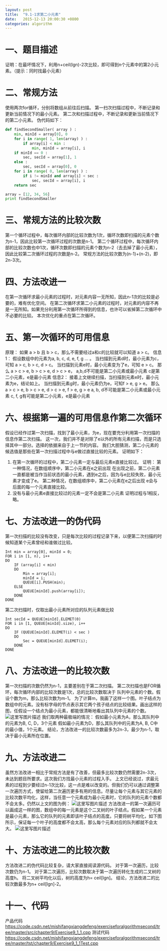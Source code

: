 ```yaml
---
layout: post 
title:  "9.1-1求第二小元素"
date:   2015-12-13 20:00:30 +0800
categories: algorithm
---
```

一、题目描述
======

证明：在最坏情况下，利用n+ceil(lgn)-2次比较，即可得到n个元素中的第2小元素。（提示：同时找最小元素）

二、常规方法
======

使用两次for循环，分别将数组从前往后扫描。
第一扫次扫描过程中，不断记录和更新当前情况下的最小元素。
第二次和扫描过程中，不断记录和更新当前情况下的第二小元素。
伪代码如下：

```python
def findSecondSmaller( array ) :
    min, minId = array[0], 0
    for i in range( 1, len(array) ) :
        if array[i] < min :
            min, minId = array[i], i
    if minId == 0 :
        sec, secId = array[1], 1
    else :
        sec, secId = array[0], 0
    for i in range( 0, len(array) ) :
        if i != minId and array[i] < sec :
            sec, secId = array[i], i
    return sec

array = [12, 34, 56]
print findSecondSmaller
```

三、常规方法的比较次数
===========

第一个循环过程中，每次循环内部的比较次数为1次，循环次数即扫描的元素个数为n-1，因此比较第一次循环过程的次数是n-1。
第二个循环过程中，每次循环内部的比较次数也中1次，循环次数即扫描的元素个数为n-2（去去掉了最小元素），因此比较第二次循环过程的次数是n-2。
常规方法的比较次数为(n-1)+(n-2)，即2n-3次。

四、方法改进一
=======

在第一次循环求最小元素的过程时，对元素内容一无所知，因此n-1次的比较是必要的，难有优化空间。
在第二次循环求第二小元素的过程时，对元素的内容不再是一无所知。如果充分利用第一次循环所得到的信息，也许可以省掉第二次循环中不必要的比较。
本次优化的重点在第二次循环。

五、第一次循环的可用信息
============

原理：
如果 a > b 且 b > c，那么不需要经过a和c的比较就可以知道 a > c。
信息1：
假设数组中的元素为a, b, c, d, e, f, g … 。
当扫描到元素d时，最小元素为c，可知 a > c, b > c, d > c。
当扫描到元素e时，最小元素变为了e，可知 e > c。
那么 a > c > e, b > c > e, d > c > e，
a,b,d不可能是第二小元素或最小元素
c是第二小元素，e是最小元素
信息2：
接着上文继续扫描，当扫描到元素e时，最小元素为e，结论如上。
当扫描到元素g时，最小元素仍为e，可知f > e, g > e。
那么a > c > e, b > c > e, d > c > e, f > e, g > e
a, b, d不可能是第二小元素或最小元素
c, f, g有可能是第二小元素，e是最小元素

六、根据第一遍的可用信息作第二次循环
==================

假设已经作过第一次扫描，找到了最小元素，为e，现在要充分利用第一次扫描的信息作第二次扫描。
这一次，我们并不是对除了e以外的所有元素扫描，而是只选择其中一部分。选择的依据来自于上一节的内容。
我们大胆猜测，第二小元素的候选值是那些在第一次扫描过程中与e做过直接比较的元素。
证明如下：
1.	在第一次循环的过程中，第二小元素一定与最后元素e直接比较过。
证明：
第一种情况，在数组顺序中，第二小元素在e之前出现
在出现之前，第二小元素一直都是被当作当前状态的最小元素，遇到e之后，因为与e比较失败，最小元素才变成了e。
第二种情况，在数组顺序中，第二小元素在e之后出现
e会与后面的每一个元素直接比较。
2.	没有与最小元素e直接比较过的元素一定不会是第二小元素
证明过程与1相反，略。

七、方法改进一的伪代码
===========

第一次扫描的比较没有改变，只是每次比较的过程记录下来，以便第二次扫描的时候知道某个元素曾经和谁做过比较。

```
Int min = array[0], minId = 0;
FOR i in [1, n), i++
DO
	IF (array[i] < min)
	DO
		Min = array[i];
		minId = i;
		QUEUE[i].PUSH(min);
	ELSE
		QUEUE[minId].push(array[i]);
	DONE 
DONE
```

第二次扫描时，仅取出最小元素所对应的队列元素做比较

```
Int secId = QUEUE[minId].ELEMET(0)
FOR i in [1, QUEUE[minId].size), i++
DO
	IF (QUEUE[minId].ELEMET(i) < sec )
	DO
		Sec = QUEUE[minId].ELEMET(i);
	DONE
DONE
```

八、方法改进一的比较次数
============

第一次扫描的次数仍然为n-1，主要差别在于第二次扫描。
第二次扫描也是FOR循环，每次循环内部的比较次数是1次，总的比较次数取决于 队列中元素的个数。假设个数为m，那么比较次数为m-1。
为了计算m，我画了这样一个图。叶子结点为数组中的元素。没有标字母的节点表示其它两个孩子结点的比较结果。画出这样的图，任假设一个结点为最小元素，都能很清晰地看出其队列中元素的个数。
![这里写图片描述](http://img.blog.csdn.net/20151112103633333?watermark/2/text/aHR0cDovL2Jsb2cuY3Nkbi5uZXQv/font/5a6L5L2T/fontsize/400/fill/I0JBQkFCMA==/dissolve/70/gravity/Center)
我们取两种最极端的情况：
假如最小元素为A，那么其队列中的元素为B, C, D，3个元素
假如最小元素为D，那么其队列中的元素为A, B, C中的最小值，1个元素。
结论，方法改进一的比较次数最多为2n-3，最少为n-1，取决于最小元素所在位置。

九、方法改进二
=======

虽然方法改进一相比于常规方法是有了改善，但最多比较次数仍然需要2n-3次，未达到题目所要求。这次我们方找最小元素的过程入手。
上文已经说过，求最元素的过程到少要经过n-1次比较，这一点是难以改变的。但我们仍可以通过调整第一次遍历方式，使留给第二次遍历更多有用的信息。尽量让每个元素与其它元素的比较次数平均化，这样，当任意一个元素成为最小元素时，它的队列的元素个数都不会太多。仍然以上文的图为例：
![这里写图片描述](http://img.blog.csdn.net/20151112103655088?watermark/2/text/aHR0cDovL2Jsb2cuY3Nkbi5uZXQv/font/5a6L5L2T/fontsize/400/fill/I0JBQkFCMA==/dissolve/70/gravity/Center)
方法改进一的第一次遍历可以画成这一样的图，数组中的每一元素是这个二叉树的叶子结点。假如某一个元素是最小元素，那么它的队列的元素即该叶子结点的高度。只要将树平均化，如下图所示，保证每一个叶子的高度都不会太高，那么每个元素对应的队列都就不会太大。
 ![这里写图片描述](http://img.blog.csdn.net/20151112103711141?watermark/2/text/aHR0cDovL2Jsb2cuY3Nkbi5uZXQv/font/5a6L5L2T/fontsize/400/fill/I0JBQkFCMA==/dissolve/70/gravity/Center)

十、方法改进二的比较次数
============

方法改进二的伪代码比较复杂，请大家直接阅读源代码。
对于第一次遍历，比较次数仍为n-1。
对于第二次遍历，比较次数取决于第一次遍历转化生成的二叉树的高度h。
将二叉树平均化以后，树的高度为h= ceil[lgn]。
结论，方法改进二的比较次数最多为n+ ceil[lgn]-2。

十一、代码
=====

产品代码
https://code.csdn.net/mishifangxiangdefeng/exerciseforalgorithmsecond/tree/master/src/chapter9/Exercise9_1_1.cpp
测试代码
https://code.csdn.net/mishifangxiangdefeng/exerciseforalgorithmsecond/tree/master/tst/chapter9/Exercise9_1_1Test.cpp

